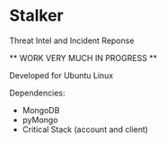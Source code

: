 # Stalker
Threat Intel and Incident Reponse

** WORK VERY MUCH IN PROGRESS **

Developed for Ubuntu Linux

Dependencies:
- MongoDB
- pyMongo
- Critical Stack (account and client)

